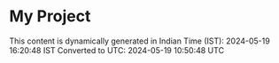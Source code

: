 # My Project

This content is dynamically generated in Indian Time (IST): 2024-05-19 16:20:48 IST
Converted to UTC: 2024-05-19 10:50:48 UTC
